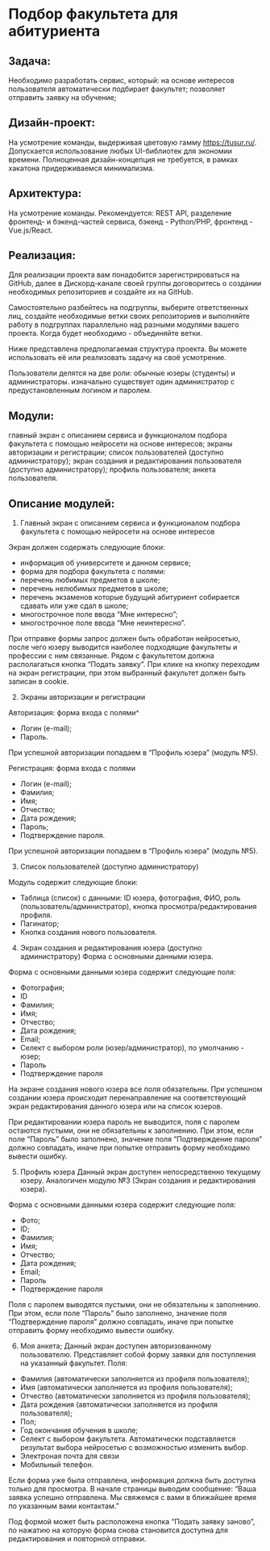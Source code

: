 # Подбор факультета для абитуриента

## Задача:
Необходимо разработать сервис, который:
на основе интересов пользователя автоматически подбирает факультет;
позволяет отправить заявку на обучение;

## Дизайн-проект: 
На усмотрение команды, выдерживая цветовую гамму https://tusur.ru/. Допускается использование любых UI-библиотек для экономии времени. 
Полноценная дизайн-концепция не требуется, в рамках хакатона придерживаемся минимализма.

## Архитектура:
На усмотрение команды. Рекомендуется: REST API, разделение фронтенд- и бэкенд-частей сервиса, бэкенд - Python/PHP, фронтенд - Vue.js/React.

## Реализация:
Для реализации проекта вам понадобится зарегистрироваться на GitHub, далее в Дискорд-канале своей группы договоритесь о создании необходимых репозиториев и создайте их на GitHub.

Самостоятельно разбейтесь на подгруппы, выберите ответственных лиц, создайте необходимые ветки своих репозиториев и выполняйте работу в подгруппах параллельно над разными модулями вашего проекта. Когда будет необходимо - объединяйте ветки.

Ниже представлена предполагаемая структура проекта. Вы можете использовать её или реализовать задачу на своё усмотрение.

Пользователи делятся на две роли: обычные юзеры (студенты) и администраторы. изначально существует один администратор с предустановленным логином и паролем.

## Модули:
главный экран с описанием сервиса и функционалом подбора факультета с помощью нейросети на основе интересов;
экраны авторизации и регистрации;
список пользователей (доступно администратору);
экран создания и редактирования пользователя (доступно администратору);
профиль пользователя;
анкета пользователя.

## Описание модулей:

1. Главный экран с описанием сервиса и функционалом подбора факультета с помощью нейросети на основе интересов

Экран должен содержать следующие блоки: 
- информация об университете и данном сервисе;
- форма для подбора факультета с полями:
- перечень любимых предметов в школе;
- перечень нелюбимых предметов в школе;
- перечень экзаменов которые будущий абитуриент собирается сдавать или уже сдал в школе;
- многострочное поле ввода “Мне интересно”;
- многострочное поле ввода “Мне неинтересно”.

При отправке формы запрос должен быть обработан нейросетью, после чего юзеру выводится наиболее подходящие факультеты и профессии с ним связанные. Рядом с факультетом должна располагаться кнопка “Подать заявку”. При клике на кнопку переходим на экран регистрации, при этом выбранный факультет должен быть записан в cookie.

2. Экраны авторизации и регистрации

Авторизация: форма входа с полями^
- Логин (e-mail);
- Пароль. 

При успешной авторизации попадаем в “Профиль юзера” (модуль №5).

Регистрация: форма входа с полями 
- Логин (e-mail);
- Фамилия;
- Имя;
- Отчество; 
- Дата рождения;
- Пароль;
- Подтверждение пароля.

При успешной авторизации попадаем в “Профиль юзера” (модуль №5).

3. Список пользователей (доступно администратору)

Модуль содержит следующие блоки:
- Таблица (список) с данными: ID юзера, фотография, ФИО, роль (пользователь/администратор), кнопка просмотра/редактирования профиля. 
- Пагинатор;
- Кнопка создания нового пользователя.

4. Экран создания и редактирования юзера (доступно администратору)
Форма с основными данными юзера. 

Форма с основными данными юзера содержит следующие поля:
- Фотография;
- ID
- Фамилия;
- Имя;
- Отчество;
- Дата рождения;
- Email;
- Селект с выбором роли (юзер/администратор), по умолчанию - юзер;
- Пароль
- Подтверждение пароля

На экране создания нового юзера все поля обязательны.
При успешном создании юзера происходит перенаправление на соответствующий экран редактирования данного юзера или на список юзеров.

При редактировании юзера пароль не выводится, поля с паролем остаются пустыми, они не обязательны к заполнению. При этом, если поле “Пароль” было заполнено, значение поля “Подтверждение пароля” должно совпадать, иначе при попытке отправить форму необходимо вывести ошибку.

5. Профиль юзера
Данный экран доступен непосредственно текущему юзеру.
Аналогичен модулю №3 (Экран создания и редактирования юзера).

Форма с основными данными юзера содержит следующие поля:
- Фото;
- ID;
- Фамилия;
- Имя;
- Отчество;
- Дата рождения;
- Email;
- Пароль
- Подтверждение пароля

Поля с паролем выводятся пустыми, они не обязательны к заполнению. При этом, если поле “Пароль” было заполнено, значение поля “Подтверждение пароля” должно совпадать, иначе при попытке отправить форму необходимо вывести ошибку.

6. Моя анкета;
Данный экран доступен авторизованному пользователю.
Представляет собой форму заявки для поступления на указанный факультет.
Поля:
- Фамилия (автоматически заполняется из профиля пользователя);
- Имя (автоматически заполняется из профиля пользователя);
- Отчество (автоматически заполняется из профиля пользователя);
- Дата рождения (автоматически заполняется из профиля пользователя);
- Пол;
- Год окончания обучения в школе;
- Селект с выбором факультета. Автоматически подставляется результат выбора нейросетью с возможностью изменить выбор.
- Электроная почта для связи
- Мобильный телефон.

Если форма уже была отправлена, информация должна быть доступна только для просмотра. В начале страницы выводим сообщение: “Ваша заявка успешно отправлена. Мы свяжемся с вами в ближайшее время по указанным вами контактам.”

Под формой может быть расположена кнопка “Подать заявку заново”, по нажатию на которую форма снова становится доступна для редактирования и повторной отправки.

